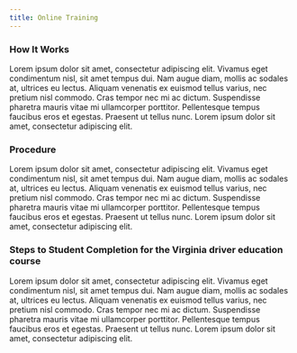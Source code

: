 ```yaml
---
title: Online Training
---
```

### How It Works

Lorem ipsum dolor sit amet, consectetur adipiscing elit. Vivamus eget condimentum nisl, sit amet tempus dui. Nam augue diam, mollis ac sodales at, ultrices eu lectus. Aliquam venenatis ex euismod tellus varius, nec pretium nisl commodo. Cras tempor nec mi ac dictum. Suspendisse pharetra mauris vitae mi ullamcorper porttitor. Pellentesque tempus faucibus eros et egestas. Praesent ut tellus nunc. Lorem ipsum dolor sit amet, consectetur adipiscing elit.



### **Procedure**

Lorem ipsum dolor sit amet, consectetur adipiscing elit. Vivamus eget condimentum nisl, sit amet tempus dui. Nam augue diam, mollis ac sodales at, ultrices eu lectus. Aliquam venenatis ex euismod tellus varius, nec pretium nisl commodo. Cras tempor nec mi ac dictum. Suspendisse pharetra mauris vitae mi ullamcorper porttitor. Pellentesque tempus faucibus eros et egestas. Praesent ut tellus nunc. Lorem ipsum dolor sit amet, consectetur adipiscing elit.



### **Steps to Student Completion for the Virginia driver education course**

Lorem ipsum dolor sit amet, consectetur adipiscing elit. Vivamus eget condimentum nisl, sit amet tempus dui. Nam augue diam, mollis ac sodales at, ultrices eu lectus. Aliquam venenatis ex euismod tellus varius, nec pretium nisl commodo. Cras tempor nec mi ac dictum. Suspendisse pharetra mauris vitae mi ullamcorper porttitor. Pellentesque tempus faucibus eros et egestas. Praesent ut tellus nunc. Lorem ipsum dolor sit amet, consectetur adipiscing elit.